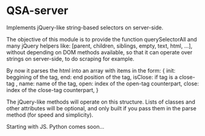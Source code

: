 QSA-server
==========

Implements jQuery-like string-based selectors on server-side.

The objective of this module is to provide the function querySelectorAll and many jQuery helpers like: [parent, children, siblings, empty, text, html, ...], without depending on DOM methods available, so that it can operate over strings on server-side, to do scraping for example.

By now it parses the html into an array with items in the form:
{
    init: beggining of the tag,
    end: end position of the tag,
    isClose: if tag is a close-tag </name>,
    name: name of the tag,
    open: index of the open-tag counterpart,
    close: index of the close-tag counterpart,
}

The jQuery-like methods will operate on this structure.
Lists of classes and other attributes will be optional, and only built if you pass them in the parse method (for speed and simplicity).

Starting with JS. Python comes soon...
